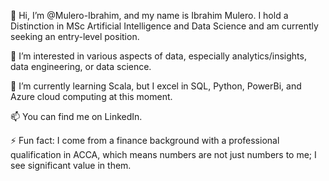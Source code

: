 👋 Hi, I’m @Mulero-Ibrahim, and my name is Ibrahim Mulero. I hold a Distinction in MSc Artificial Intelligence and Data Science and am currently seeking an entry-level position.

👀 I’m interested in various aspects of data, especially analytics/insights, data engineering, or data science.

🌱 I’m currently learning Scala, but I excel in SQL, Python, PowerBi, and Azure cloud computing at this moment.

📫 You can find me on LinkedIn.

⚡ Fun fact: I come from a finance background with a professional qualification in ACCA, which means numbers are not just numbers to me; I see significant value in them.
